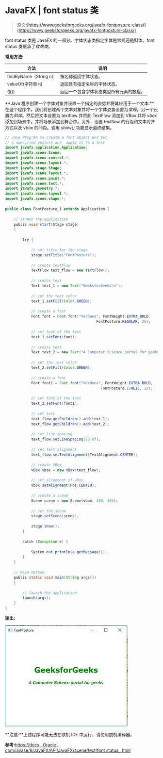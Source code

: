 # JavaFX | font status 类

> 原文:[https://www.geeksforgeeks.org/javafx-fontposture-class/](https://www.geeksforgeeks.org/javafx-fontposture-class/)

font status 类是 JavaFX 的一部分。字体状态类指定字体是常规还是斜体。font status 类继承了*枚举类*。

**常用方法:**

| 方法 | 说明 |
| --- | --- |
| findByName（String n） | 按名称返回字体状态。 |
| valueOf(字符串 n) | 返回具有指定名称的字体状态。 |
| 值() | 返回一个包含字体状态类型所有元素的数组。 |

**Java 程序创建一个字体对象并设置一个指定的姿势并将其应用于一个文本:**在这个程序中，我们将创建两个文本对象并将一个字体姿势设置为*常规*，另一个设置为*斜体*。然后将文本设置为 textflow 并将此 TextFlow 添加到 VBox 并将 *vbox* 添加到场景中，并将场景添加到舞台中。另外，设置 textflow 的行距和文本对齐方式以及 vbox 的间距。调用 *show()* 功能显示最终结果。

```java
// Java Program to create a font object and set
// a specified posture and  apply it to a text
import javafx.application.Application;
import javafx.scene.Scene;
import javafx.scene.control.*;
import javafx.scene.layout.*;
import javafx.stage.Stage;
import javafx.scene.layout.*;
import javafx.scene.paint.*;
import javafx.scene.text.*;
import javafx.geometry.*;
import javafx.scene.layout.*;
import javafx.scene.shape.*;

public class FontPosture_1 extends Application {

    // launch the application
    public void start(Stage stage)
    {

        try {

            // set title for the stage
            stage.setTitle("FontPosture");

            // create TextFlow
            TextFlow text_flow = new TextFlow();

            // create text
            Text text_1 = new Text("GeeksforGeeks\n");

            // set the text color
            text_1.setFill(Color.GREEN);

            // create a font
            Font font = Font.font("Verdana", FontWeight.EXTRA_BOLD,
                                          FontPosture.REGULAR, 25);

            // set font of the text
            text_1.setFont(font);

            // create text
            Text text_2 = new Text("A Computer Science portal for geeks\n");

            // set the text color
            text_2.setFill(Color.GREEN);

            // create a font
            Font font1 = Font.font("Verdana", FontWeight.EXTRA_BOLD,
                                            FontPosture.ITALIC, 12);

            // set font of the text
            text_2.setFont(font1);

            // set text
            text_flow.getChildren().add(text_1);
            text_flow.getChildren().add(text_2);

            // set line spacing
            text_flow.setLineSpacing(20.0f);

            // set text alignment
            text_flow.setTextAlignment(TextAlignment.CENTER);

            // create VBox
            VBox vbox = new VBox(text_flow);

            // set alignment of vbox
            vbox.setAlignment(Pos.CENTER);

            // create a scene
            Scene scene = new Scene(vbox, 400, 300);

            // set the scene
            stage.setScene(scene);

            stage.show();
        }

        catch (Exception e) {

            System.out.println(e.getMessage());
        }
    }

    // Main Method
    public static void main(String args[])
    {

        // launch the application
        launch(args);
    }
}
```

**输出:**

![](img/e29dcc838bb99e81d05a76704f148c0e.png)

**注意:**上述程序可能无法在联机 IDE 中运行，请使用脱机编译器。

**参考:**[https://docs . Oracle . com/javase/8/JavaFX/API/JavaFX/scene/text/font status . html](https://docs.oracle.com/javase/8/javafx/api/javafx/scene/text/FontPosture.html)